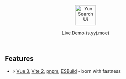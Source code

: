 <p align='center'>
  <img src='https://www.yyj.moe/favicon.svg' alt='Yun Search Ui' width='64'/>
</p>

<p align='center'>
<a href="https://s.yyj.moe/">Live Demo (s.yyj.moe)</a>
</p>

<br>

## Features

- ⚡️ [Vue 3](https://github.com/vuejs/vue-next), [Vite 2](https://github.com/vitejs/vite), [pnpm](https://pnpm.js.org/), [ESBuild](https://github.com/evanw/esbuild) - born with fastness
